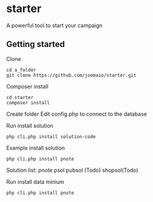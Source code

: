 # starter
A powerful tool to start your campaign

## Getting started

Clone
```
cd a_folder
git clone https://github.com/joomaio/starter.git
```

Composer install
```
cd starter
composer install
```

Create folder 
Edit config.php to connect to the database

Run install solution
```
php cli.php install solution-code
```

Example install solution
```
php cli.php install pnote
```

Solution list:
pnote
psol
pubsol (Todo)
shopsol(Todo)

Run install data minium
```
php cli.php install pnote
```

